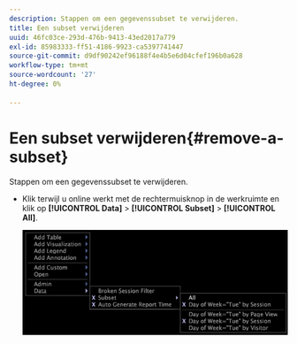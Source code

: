 ```yaml
---
description: Stappen om een gegevenssubset te verwijderen.
title: Een subset verwijderen
uuid: 46fc03ce-293d-476b-9413-43ed2017a779
exl-id: 85983333-ff51-4186-9923-ca5397741447
source-git-commit: d9df90242ef96188f4e4b5e6d04cfef196b0a628
workflow-type: tm+mt
source-wordcount: '27'
ht-degree: 0%

---
```


# Een subset verwijderen{#remove-a-subset}

Stappen om een gegevenssubset te verwijderen.

* Klik terwijl u online werkt met de rechtermuisknop in de werkruimte en klik op **[!UICONTROL Data]** > **[!UICONTROL Subset]** > **[!UICONTROL All]**.

   ![](assets/mnu_Subset_All.png)
